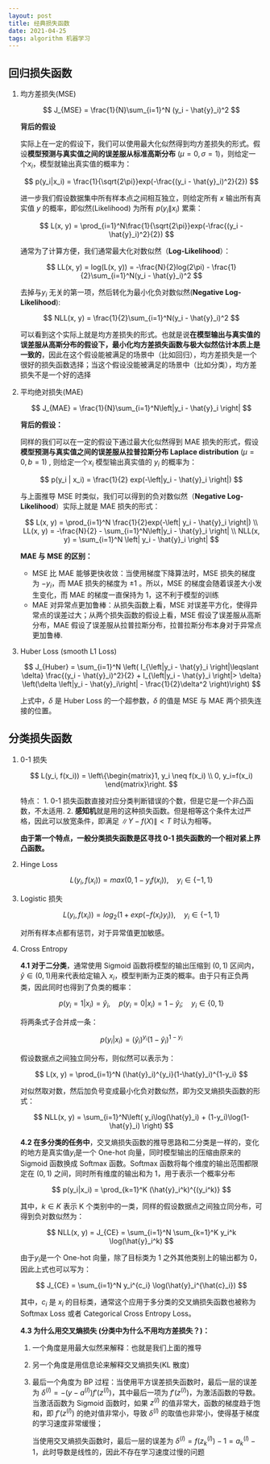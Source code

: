 ```yaml
---
layout: post
title: 经典损失函数
date: 2021-04-25
tags: algorithm 机器学习
---
```


## 回归损失函数

1. 均方差损失(MSE)

   $$
   J_{MSE} = \frac{1}{N}\sum_{i=1}^N (y_i - \hat{y}_i)^2
   $$

   **背后的假设**

   实际上在一定的假设下，我们可以使用最大化似然得到均方差损失的形式。假设**模型预测与真实值之间的误差服从标准高斯分布** ($\mu=0, \sigma=1$)，则给定一个$x_i$，模型就输出真实值的概率为：

   $$
   p(y_i|x_i) = \frac{1}{\sqrt{2\pi}}exp(-\frac{(y_i - \hat{y}_i)^2}{2})
   $$

   进一步我们假设数据集中所有样本点之间相互独立，则给定所有 $x$ 输出所有真实值 $y$ 的概率，即似然(Likelihood) 为所有 $p(y_i\|x_i)$ 累乘：

   $$
   L(x, y) = \prod_{i=1}^N\frac{1}{\sqrt{2\pi}}exp(-\frac{(y_i - \hat{y}_i)^2}{2})
   $$

   通常为了计算方便，我们通常最大化对数似然（**Log-Likelihood**）：

   $$
   LL(x, y) = log(L(x, y)) = -\frac{N}{2}log(2\pi) - \frac{1}{2}\sum_{i=1}^N(y_i - \hat{y}_i)^2
   $$

   去掉与$y_i$ 无关的第一项，然后转化为最小化负对数似然(**Negative Log-Likelihood**):

   $$
   NLL(x, y) = \frac{1}{2}\sum_{i=1}^N(y_i - \hat{y}_i)^2
   $$

   可以看到这个实际上就是均方差损失的形式。也就是说**在模型输出与真实值的误差服从高斯分布的假设下，最小化均方差损失函数与极大似然估计本质上是一致的**，因此在这个假设能被满足的场景中（比如回归），均方差损失是一个很好的损失函数选择；当这个假设没能被满足的场景中（比如分类），均方差损失不是一个好的选择

2. 平均绝对损失(MAE)

   $$
   J_{MAE} = \frac{1}{N}\sum_{i=1}^N\left|y_i - \hat{y}_i \right|
   $$

   **背后的假设：**

   同样的我们可以在一定的假设下通过最大化似然得到 MAE 损失的形式，假设**模型预测与真实值之间的误差服从拉普拉斯分布 Laplace distribution** ($\mu=0, b=1$) , 则给定一个$x_i$ 模型输出真实值的 $y_i$ 的概率为：

   $$
   p(y_i | x_i) = \frac{1}{2} exp(-\left|y_i - \hat{y}_i \right|)
   $$

   与上面推导 MSE 时类似，我们可以得到的负对数似然（**Negative Log-Likelihood**）实际上就是 MAE 损失的形式：

   $$
   L(x, y) = \prod_{i=1}^N \frac{1}{2}exp(-\left| y_i - \hat{y}_i \right|) \\
   LL(x, y) = -\frac{N}{2} - \sum_{i=1}^N\left|y_i - \hat{y}_i \right| \\
   NLL(x, y) = \sum_{i=1}^N \left| y_i - \hat{y}_i \right|
   $$

   **MAE 与 MSE 的区别：**

   - MSE 比 MAE 能够更快收敛：当使用梯度下降算法时，MSE 损失的梯度为 $-y_i$，而 MAE 损失的梯度为 $\pm 1$ 。所以，MSE 的梯度会随着误差大小发生变化，而 MAE 的梯度一直保持为 1，这不利于模型的训练
   - MAE 对异常点更加鲁棒：从损失函数上看，MSE 对误差平方化，使得异常点的误差过大；从两个损失函数的假设上看，MSE 假设了误差服从高斯分布，MAE 假设了误差服从拉普拉斯分布，拉普拉斯分布本身对于异常点更加鲁棒.

3. Huber Loss (smooth L1 Loss)

   $$
   J_{Huber} = \sum_{i=1}^N \left( I_{\left|y_i - \hat{y}_i \right|\leqslant \delta} \frac{(y_i - \hat{y}_i)^2}{2} + I_{\left|y_i - \hat{y}_i \right|> \delta} \left(\delta \left|y_i - \hat{y}_i\right| - \frac{1}{2}\delta^2 \right)\right)
   $$

   上式中，$\delta$ 是 Huber Loss 的一个超参数，$\delta$ 的值是 MSE 与 MAE 两个损失连接的位置。

## 分类损失函数

1. 0-1 损失

   $$
   L(y_i, f(x_i)) = \left\{\begin{matrix}1, y_i \neq f(x_i) \\ 0, y_i=f(x_i) \end{matrix}\right.
   $$

   特点： 1. 0-1 损失函数直接对应分类判断错误的个数，但是它是一个非凸函数，不太适用. 2. **感知机**就是用的这种损失函数。但是相等这个条件太过严格，因此可以放宽条件，即满足 $\left\|  Y-f(X) \right\| < T$ 时认为相等。

   **由于第一个特点，一般分类损失函数是区寻找 0-1 损失函数的一个相对紧上界凸函数。**

2. Hinge Loss

   $$
   L(y_i, f(x_i)) = max(0, 1-y_if(x_i)), \quad  y_i \in \{-1, 1\}
   $$

3. Logistic 损失

   $$
   L(y_i, f(x_i)) = log_2(1 + exp(-f(x_i)y_i)), \quad y_i \in \{-1, 1\}
   $$

   对所有样本点都有惩罚，对于异常值更加敏感。

4. Cross Entropy

   **4.1 对于二分类**，通常使用 Sigmoid 函数将模型的输出压缩到 $(0, 1)$ 区间内，$\hat{y}\in (0,1)$用来代表给定输入 $x_i$，模型判断为正类的概率。由于只有正负两类，因此同时也得到了负类的概率：

   $$
   p(y_i=1 | x_i) = \hat{y}_i, \quad p(y_i=0 | x_i) = 1 - \hat{y}_i; \quad y_i \in \{0, 1\}
   $$

   将两条式子合并成一条：

   $$
   p(y_i|x_i) = (\hat{y}_i)^{y_i}(1-\hat{y}_i)^{1-y_i}
   $$

   假设数据点之间独立同分布，则似然可以表示为：

   $$
   L(x, y) = \prod_{i=1}^N (\hat{y}_i)^{y_i}(1-\hat{y}_i)^{1-y_i}
   $$

   对似然取对数，然后加负号变成最小化负对数似然，即为交叉熵损失函数的形式：

   $$
   NLL(x, y) = \sum_{i=1}^N\left( y_i\log(\hat{y}_i) + (1-y_i)\log(1-\hat{y}_i) \right)
   $$

   **4.2 在多分类的任务中**，交叉熵损失函数的推导思路和二分类是一样的，变化的地方是真实值$y_i$是一个 One-hot 向量，同时模型输出的压缩由原来的 Sigmoid 函数换成 Softmax 函数。Softmax 函数将每个维度的输出范围都限定在 $(0,1)$ 之间，同时所有维度的输出和为 1，用于表示一个概率分布

   $$
   p(y_i|x_i) = \prod_{k=1}^K (\hat{y}_i^k)^{(y_i^k)}
   $$

   其中，$k \in K$ 表示 K 个类别中的一类，同样的假设数据点之间独立同分布，可得到负对数似然为：

   $$
   NLL(x, y) = J_{CE} = \sum_{i=1}^N \sum_{k=1}^K y_i^k \log(\hat{y}_i^k)
   $$

   由于$y_i$是一个 One-hot 向量，除了目标类为 1 之外其他类别上的输出都为 0，因此上式也可以写为：

   $$
   J_{CE} = \sum_{i=1}^N y_i^{c_i} \log(\hat{y}_i^{\hat{c}_i})
   $$

   其中，$c_i$ 是 $x_i$ 的目标类，通常这个应用于多分类的交叉熵损失函数也被称为 Softmax Loss 或者 Categorical Cross Entropy Loss。

   **4.3 为什么用交叉熵损失 (分类中为什么不用均方差损失？)：**

   1. 一个角度是用最大似然来解释：也就是我们上面的推导

   2. 另一个角度是用信息论来解释交叉熵损失(KL 散度)

   3. 最后一个角度为 BP 过程：当使用平方误差损失函数时，最后一层的误差为 $\delta^{(l)} = -\left(y-a^{(l)}\right)f'(z^{(l)})$，其中最后一项为 $f'(z^{(l)})$，为激活函数的导数。当激活函数为 Sigmoid 函数时，如果 $z^{(l)}$ 的值非常大，函数的梯度趋于饱和，即 $f'(z^{(l)})$ 的绝对值非常小，导致 $\delta^{(l)}$ 的取值也非常小，使得基于梯度的学习速度非常缓慢；

      当使用交叉熵损失函数时，最后一层的误差为 $\delta^{(l)} = f\left(z_k^{(l)} \right) - 1 = a_k^{(l)}-1$，此时导数是线性的，因此不存在学习速度过慢的问题
